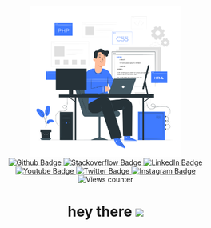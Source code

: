 <div id="header" align="center" >
    <div>
        <img src="./images/Programming-pana.png" width="300"/>
    </div >
    <a href="https://github.com/abderrahmanebennaceur">
        <img src="https://img.shields.io/badge/Github-black?style=for-the-badge&logo=github&logoColor=white" alt="Github Badge"/>
    </a>
    <a href="#">
        <img src="https://img.shields.io/badge/Stackoverflow-orange?style=for-the-badge&logo=stackoverflow&logoColor=white" alt="Stackoverflow Badge"/>
    </a>
    <a href="https://dz.linkedin.com/in/abderrahmane-bennaceur-26966b211">
        <img src="https://img.shields.io/badge/LinkedIn-blue?style=for-the-badge&logo=linkedin&logoColor=white" alt="LinkedIn Badge"/>
    </a>
    <a href="#">
        <img src="https://img.shields.io/badge/YouTube-red?style=for-the-badge&logo=youtube&logoColor=white" alt="Youtube Badge"/>
    </a>
    <a href="#">
        <img src="https://img.shields.io/badge/Twitter-blue?style=for-the-badge&logo=twitter&logoColor=white" alt="Twitter Badge"/>
    </a>
    <a href="#">
        <img src="https://img.shields.io/badge/Instagram-purple?style=for-the-badge&logo=instagram&logoColor=white" alt="Instagram Badge"/>
    </a>

<br>

<img src="https://komarev.com/ghpvc/?username=abderrahmanebennaceur&style=flat-square&color=blue" alt="Views counter"/>

<br>

<h1>
  hey there
  <img src="https://media.giphy.com/media/hvRJCLFzcasrR4ia7z/giphy.gif" width="30px"/>
</h1>
</div>